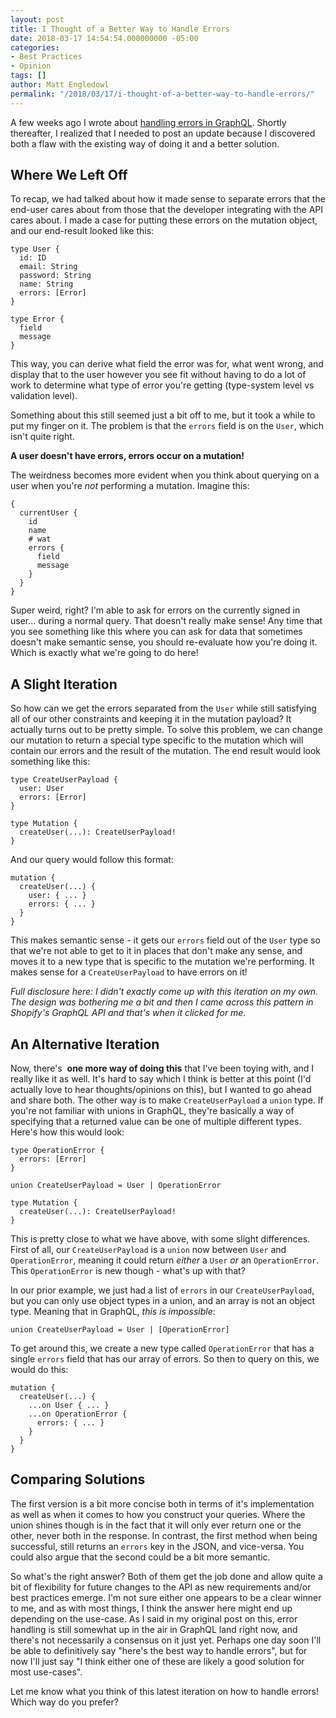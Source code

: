 ```yaml
---
layout: post
title: I Thought of a Better Way to Handle Errors
date: 2018-03-17 14:54:54.000000000 -05:00
categories:
- Best Practices
- Opinion
tags: []
author: Matt Engledowl
permalink: "/2018/03/17/i-thought-of-a-better-way-to-handle-errors/"
---
```

A few weeks ago I wrote about [handling errors in GraphQL](/2018/02/24/handling-errors-in-graphql/). Shortly thereafter, I realized that I needed to post an update because I discovered both a flaw with the existing way of doing it and a better solution.

## Where We Left Off

To recap, we had talked about how it made sense to separate errors that the end-user cares about from those that the developer integrating with the API cares about. I made a case for putting these errors on the mutation object, and our end-result looked like this:

```
type User {
  id: ID
  email: String
  password: String
  name: String
  errors: [Error]
}
```

```
type Error {
  field
  message
}
```

This way, you can derive what field the error was for, what went wrong, and display that to the user however you see fit without having to do a lot of work to determine what type of error you're getting (type-system level vs validation level).

Something about this still seemed just a bit off to me, but it took a while to put my finger on it. The problem is that the `errors`&nbsp;field is on the `User`, which isn't quite right.

**A user doesn't have errors, errors occur on a mutation!**

The weirdness becomes more evident when you think about querying on a user when you're&nbsp;_not_ performing a mutation. Imagine this:

```
{
  currentUser {
    id
    name
    # wat
    errors {
      field
      message
    }
  }
}
```

Super weird, right? I'm able to ask for errors on the currently signed in user... during a normal query. That doesn't really make sense! Any time that you see something like this where you can ask for data that sometimes doesn't make semantic sense, you should re-evaluate how you're doing it. Which is exactly what we're going to do here!

## A Slight Iteration

So how can we get the errors separated from the `User`&nbsp;while still satisfying all of our other constraints and keeping it in the mutation payload? It actually turns out to be pretty simple. To solve this problem, we can change our mutation to return a special type specific to the mutation which will contain our errors and the result of the mutation. The end result would look something like this:

```
type CreateUserPayload {
  user: User
  errors: [Error]
}

type Mutation {
  createUser(...): CreateUserPayload!
}
```

And our query would follow this format:

```
mutation {
  createUser(...) {
    user: { ... }
    errors: { ... }
  }
}
```

This makes semantic sense - it gets our `errors`&nbsp;field out of the `User`&nbsp;type so that we're not able to get to it in places that don't make any sense, and moves it to a new type that is specific to the mutation we're performing. It makes sense for a `CreateUserPayload`&nbsp;to have errors on it!

_Full disclosure here: I didn't exactly come up with this iteration on my own. The design was bothering me a bit and then I came across this pattern in Shopify's GraphQL API and that's when it clicked for me._

## An Alternative Iteration

Now, there's&nbsp; **one more way of doing this** that I've been toying with, and I really like it as well. It's hard to say which I think is better at this point (I'd actually love to hear thoughts/opinions on this), but I wanted to go ahead and share both. The other way is to make `CreateUserPayload`&nbsp;a `union`&nbsp;type. If you're not familiar with unions in GraphQL, they're basically a way of specifying that a returned value can be one of multiple different types. Here's how this would look:

```
type OperationError {
  errors: [Error]
}

union CreateUserPayload = User | OperationError

type Mutation {
  createUser(...): CreateUserPayload!
}
```

This is pretty close to what we have above, with some slight differences. First of all, our `CreateUserPayload`&nbsp;is a `union`&nbsp;now between `User`&nbsp;and `OperationError`, meaning it could return&nbsp;_either_ a `User`&nbsp;_or_ an `OperationError`. This `OperationError` is new though - what's up with that?

In our prior example, we just had a list of `errors`&nbsp;in our `CreateUserPayload`, but you can only use object types in a union, and an array is not an object type. Meaning that in GraphQL, _this is impossible_:

```
union CreateUserPayload = User | [OperationError]
```

To get around this, we create a new type called `OperationError`&nbsp;that has a single `errors`&nbsp;field that has our array of errors. So then to query on this, we would do this:

```
mutation {
  createUser(...) {
    ...on User { ... }
    ...on OperationError {
      errors: { ... }
    }
  }
}
```

## Comparing Solutions

The first version is a bit more concise both in terms of it's implementation as well as when it comes to how you construct your queries. Where the union shines though is in the fact that it will only ever return one or the other, never both in the response. In contrast, the first method when being successful, still returns an `errors`&nbsp;key in the JSON, and vice-versa. You could also argue that the second could be a bit more semantic.

So what's the right answer? Both of them get the job done and allow quite a bit of flexibility for future changes to the API as new requirements and/or best practices emerge. I'm not sure either one appears to be a clear winner to me, and as with most things, I think the answer here might end up depending on the use-case. As I said in my original post on this, error handling is still somewhat up in the air in GraphQL land right now, and there's not necessarily a consensus on it just yet. Perhaps one day soon I'll be able to definitively say "here's the best way to handle errors", but for now I'll just say "I think either one of these are likely a good solution for most use-cases".

Let me know what you think of this latest iteration on how to handle errors! Which way do you prefer?

